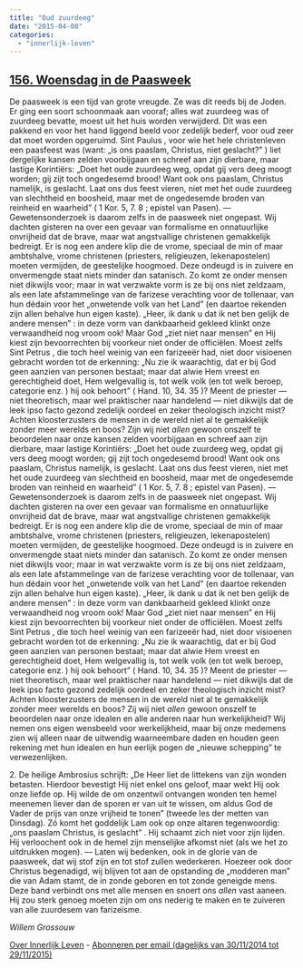 ```yaml
---
title: "Oud zuurdeeg"
date: "2015-04-08"
categories: 
  - "innerlijk-leven"
---
```


## [156\. Woensdag in de Paasweek](http://ift.tt/1H34hZB)

De paasweek is een tijd van grote vreugde. Ze was dit reeds bij de Joden. Er ging een soort schoonmaak aan vooraf; alles wat zuurdeeg was of zuurdeeg bevatte, moest uit het huis worden verwijderd. Dit was een pakkend en voor het hand liggend beeld voor zedelijk bederf, voor oud zeer dat moet worden opgeruimd. Sint Paulus , voor wie het hele christenleven een paasfeest was (want: „is ons paaslam, Christus, niet geslacht?” ) liet dergelijke kansen zelden voorbijgaan en schreef aan zijn dierbare, maar lastige Korintiërs: „Doet het oude zuurdeeg weg, opdat gij vers deeg moogt worden; gij zijt toch ongedesemd brood! Want ook ons paaslam, Christus namelijk, is geslacht. Laat ons dus feest vieren, niet met het oude zuurdeeg van slechtheid en boosheid, maar met de ongedesemde broden van reinheid en waarheid” ( 1 Kor. 5, 7. 8 ; epistel van Pasen). — Gewetensonderzoek is daarom zelfs in de paasweek niet ongepast. Wij dachten gisteren na over een gevaar van formalisme en onnatuurlijke onvrijheid dat de brave, maar wat angstvallige christenen gemakkelijk bedreigt. Er is nog een andere klip die de vrome, speciaal de min of maar ambtshalve, vrome christenen (priesters, religieuzen, lekenapostelen) moeten vermijden, de geestelijke hoogmoed. Deze ondeugd is in zuivere en onvermengde staat niets minder dan satanisch. Zo komt ze onder mensen niet dikwijls voor; maar in wat verzwakte vorm is ze bij ons niet zeldzaam, als een late afstammelinge van de farizese verachting voor de tollenaar, van hun dédain voor het „onwetende volk van het Land” (en daartoe rekenden zijn allen behalve hun eigen kaste). „Heer, ik dank u dat ik net ben gelijk de andere mensen” : in deze vorm van dankbaarheid gekleed klinkt onze verwaandheid nog vroom ook! Maar God „ziet niet naar mensen” en Hij kiest zijn bevoorrechten bij voorkeur niet onder de officiëlen. Moest zelfs Sint Petrus , die toch heel weinig van een farizeeër had, niet door visioenen gebracht worden tot de erkenning: „Nu zie ik waarachtig, dat er bij God geen aanzien van personen bestaat; maar dat alwie Hem vreest en gerechtigheid doet, Hem welgevallig is, tot welk volk (en tot welk beroep, categorie enz. ) hij ook behoort” ( Hand. 10, 34. 35 )? Meent de priester — niet theoretisch, maar wel praktischer naar handelend — niet dikwijls dat de leek ipso facto gezond zedelijk oordeel en zeker theologisch inzicht mist? Achten kloosterzusters de mensen in de wereld niet al te gemakkelijk zonder meer werelds en boos? Zijn wij niet _allen_ gewoon onszelf te beoordelen naar onze kansen zelden voorbijgaan en schreef aan zijn dierbare, maar lastige Korintiërs: „Doet het oude zuurdeeg weg, opdat gij vers deeg moogt worden; gij zijt toch ongedesemd brood! Want ook ons paaslam, Christus namelijk, is geslacht. Laat ons dus feest vieren, niet met het oude zuurdeeg van slechtheid en boosheid, maar met de ongedesemde broden van reinheid en waarheid” ( 1 Kor. 5, 7. 8 ; epistel van Pasen). — Gewetensonderzoek is daarom zelfs in de paasweek niet ongepast. Wij dachten gisteren na over een gevaar van formalisme en onnatuurlijke onvrijheid dat de brave, maar wat angstvallige christenen gemakkelijk bedreigt. Er is nog een andere klip die de vrome, speciaal de min of maar ambtshalve, vrome christenen (priesters, religieuzen, lekenapostelen) moeten vermijden, de geestelijke hoogmoed. Deze ondeugd is in zuivere en onvermengde staat niets minder dan satanisch. Zo komt ze onder mensen niet dikwijls voor; maar in wat verzwakte vorm is ze bij ons niet zeldzaam, als een late afstammelinge van de farizese verachting voor de tollenaar, van hun dédain voor het „onwetende volk van het Land” (en daartoe rekenden zijn allen behalve hun eigen kaste). „Heer, ik dank u dat ik net ben gelijk de andere mensen” : in deze vorm van dankbaarheid gekleed klinkt onze verwaandheid nog vroom ook! Maar God „ziet niet naar mensen” en Hij kiest zijn bevoorrechten bij voorkeur niet onder de officiëlen. Moest zelfs Sint Petrus , die toch heel weinig van een farizeeër had, niet door visioenen gebracht worden tot de erkenning: „Nu zie ik waarachtig, dat er bij God geen aanzien van personen bestaat; maar dat alwie Hem vreest en gerechtigheid doet, Hem welgevallig is, tot welk volk (en tot welk beroep, categorie enz. ) hij ook behoort” ( Hand. 10, 34. 35 )? Meent de priester — niet theoretisch, maar wel praktischer naar handelend — niet dikwijls dat de leek ipso facto gezond zedelijk oordeel en zeker theologisch inzicht mist? Achten kloosterzusters de mensen in de wereld niet al te gemakkelijk zonder meer werelds en boos? Zij wij niet _allen_ gewoon onszelf te beoordelen naar onze idealen en alle anderen naar hun werkelijkheid? Wij nemen ons eigen wensbeeld voor werkelijkheid, maar bij onze medemens zien wij alleen naar de uitwendig waarneembare daden en houden geen rekening met hun idealen en hun eerlijk pogen de „nieuwe schepping” te verwezenlijken.

2\. De heilige Ambrosius schrijft: „De Heer liet de littekens van zijn wonden betasten. Hierdoor bevestigt Hij niet enkel ons geloof, maar wekt Hij ook onze liefde op. Hij wilde de om onzentwil ontvangen wonden ten hemel meenemen liever dan de sporen er van uit te wissen, om aldus God de Vader de prijs van onze vrijheid te tonen” (tweede les der metten van Dinsdag). Zó komt het goddelijk Lam ook op onze altaren tegenwoordig: „ons paaslam Christus, is geslacht” . Hij schaamt zich niet voor zijn lijden. Hij verloochent ook in de hemel zijn menselijke afkomst niet (als we het zo uitdrukken mogen). — Laten wij bedenken, ook in de glorie van de paasweek, dat wij stof zijn en tot stof zullen wederkeren. Hoezeer ook door Christus begenadigd, wij blijven tot aan de opstanding de „modderen man” die van Adam stamt, de in zonde geboren en tot zonde geneigde mens. Deze band verbindt ons met alle mensen en snoert ons _allen_ vast aaneen. Hij zou sterk genoeg moeten zijn om ons nederig te maken en te zuiveren van alle zuurdesem van farizeïsme.

_Willem Grossouw_

[Over Innerlijk Leven](http://ift.tt/1y6X5mY) - [Abonneren per email (dagelijks van 30/11/2014 tot 29/11/2015)](http://eepurl.com/9P3DT)
